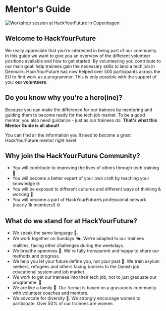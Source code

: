 # Mentor's Guide

![Workshop session at HackYourFuture in Copenhagen](.gitbook/assets/mentor-guide-banner.png)

## **Welcome to HackYourFuture**

We really appreciate that you're interested in being part of our community. In this guide we want to give you an overview of the different volunteer positions available and how to get started. By volunteering you contribute to our main goal: help trainees gain the necessary skills to land a tech job in Denmark. HackYourFuture has now helped over 500 participants across the EU to find work as a programmer. This is only possible with the support of you: **our volunteers**.

## Do you know why you're a hero(ine)?

Because you can make the difference for our trainees by mentoring and guiding them to become ready for the tech job market. To be a good mentor, you also need guidance - just as our trainees do. **That's what this Mentor Guide is all about!**

You can find all the information you'll need to become a great HackYourFuture mentor right here!

## Why join the HackYourFuture Community?

* You will contribute to improving the lives of others through tech training 🚀
* You will become a better expert of your own craft by teaching your knowledge 🤓
* You will be exposed to different cultures and different ways of thinking & working 👐
* You will become a part of HackYourFuture’s professional network (nearly 1k members!) 🌐

## What do we stand for at HackYourFuture?

* We speak the same language 💬.
* We work together on Sundays 🌤. We're adapted to our trainees realities, facing other challenges during the weekdays.
* We breathe openness 👐. We're fully transparent and happy to share our methods and progress.
* We help you let your future define you, not your past 💪. We train asylum seekers, refugees and others facing barriers to the Danish job educational system and job market.
* We work to get our trainees into their tech job, not to just graduate our programme. 💼
* We are like a family 🧡. Our format is based on a grassroots community with volunteer coaches and mentors.
* We advocate for diversity 🧕. We strongly encourage women to participate. Over 50% of our trainees are women.
